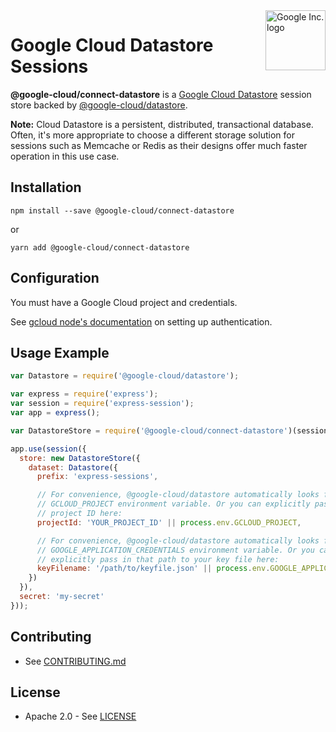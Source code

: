 <img src="https://avatars2.githubusercontent.com/u/2810941?v=3&s=96" alt="Google Inc. logo" title="Google" align="right" height="96" width="96"/>

# Google Cloud Datastore Sessions

**@google-cloud/connect-datastore** is a [Google Cloud Datastore][datastore]
session store backed by [@google-cloud/datastore][datastore_lib].

**Note:** Cloud Datastore is a persistent, distributed, transactional database.
Often, it's more appropriate to choose a different storage solution for sessions
such as Memcache or Redis as their designs offer much faster operation in this
use case.

## Installation

    npm install --save @google-cloud/connect-datastore

or

    yarn add @google-cloud/connect-datastore

## Configuration

You must have a Google Cloud project and credentials.

See [gcloud node's documentation][auth] on setting up authentication.

## Usage Example

```javascript
var Datastore = require('@google-cloud/datastore');

var express = require('express');
var session = require('express-session');
var app = express();

var DatastoreStore = require('@google-cloud/connect-datastore')(session);

app.use(session({
  store: new DatastoreStore({
    dataset: Datastore({
      prefix: 'express-sessions',

      // For convenience, @google-cloud/datastore automatically looks for the
      // GCLOUD_PROJECT environment variable. Or you can explicitly pass in a
      // project ID here:
      projectId: 'YOUR_PROJECT_ID' || process.env.GCLOUD_PROJECT,

      // For convenience, @google-cloud/datastore automatically looks for the
      // GOOGLE_APPLICATION_CREDENTIALS environment variable. Or you can
      // explicitly pass in that path to your key file here:
      keyFilename: '/path/to/keyfile.json' || process.env.GOOGLE_APPLICATION_CREDENTIALS
    })
  }),
  secret: 'my-secret'
}));
```

## Contributing

* See [CONTRIBUTING.md](.github/CONTRIBUTING.md)

## License

* Apache 2.0 - See [LICENSE](LICENSE)

[express]: http://expressjs.com/
[datastore]: https://cloud.google.com/datastore/docs
[datastore_lib]: https://www.npmjs.com/package/@google-cloud/datastore
[auth]: https://googlecloudplatform.github.io/google-cloud-node/#/docs/google-cloud/latest/guides/authentication
